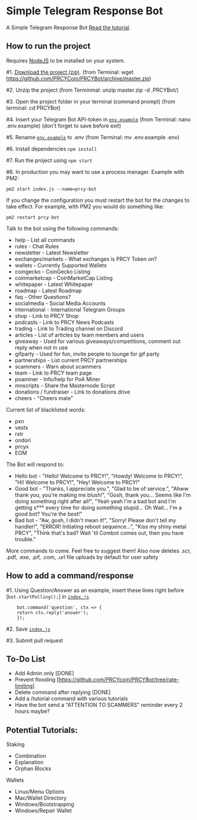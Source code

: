 # Simple Telegram Response Bot
A Simple Telegram Response Bot
[Read the tutorial](https://thedevs.network/blog/build-a-simple-telegram-bot-with-node-js).

## How to run the project
Requires [NodeJS](https://nodejs.org) to be installed on your system.  

#1. [Download the project (zip)](https://github.com/PRCYCoin/PRCYBot/archive/master.zip).
(from Terminal: wget https://github.com/PRCYCoin/PRCYBot/archive/master.zip)  

#2. Unzip the project (from Terminmal: unzip master.zip -d .PRCYBot/)

#3. Open the project folder in your terminal (command prompt) (from terminal: cd PRCYBot)

#4. Insert your Telegram Bot API-token in [`env.example`](https://github.com/PRCYCoin/PRCYBot/blob/master/env.example#L2)
(from Terminal: nano .env.example) (don't forget to save before exit)  

#5. Rename [`env.example`](https://github.com/PRCYCoin/PRCYBot/blob/master/env.example) to .env
(from Terminal: mv .env.example .env)  

#6. Install dependencies `npm install`

#7. Run the project using `npm start`

#8. In production you may want to use a process manager. Example with PM2:

```
pm2 start index.js --name=prcy-bot
```

If you change the configuration you must restart the bot for the changes to take effect. For example, with PM2 you would do something like:

```
pm2 restart prcy-bot
```

Talk to the bot using the following commands:

- help - List all commands
- rules - Chat Rules
- newsletter - Latest Newsletter
- exchanges/markets - What exchanges is PRCY Token on?
- wallets - Currently Supported Wallets
- coingecko - CoinGecko Listing
- coinmarketcap - CoinMarketCap Listing
- whitepaper - Latest Whitepaper
- roadmap - Latest Roadmap
- faq - Other Questions?
- socialmedia - Social Media Accounts
- international - International Telegram Groups
- shop - Link to PRCY Shop
- podcasts - Link to PRCY News Podcasts
- trading - Link to Trading channel on Discord
- articles - List of articles by team members and users
- giveaway - Used for various giveaways/competitions, comment out reply when not in use
- gifparty - Used for fun, invite people to lounge for gif party
- partnerships - List current PRCY partnerships
- scammers - Warn about scammers
- team - Link to PRCY team page
- poaminer - Info/help for PoA Miner
- mnscripts - Share the Masternode Script
- donations / fundraiser - Link to donations drive
- cheers - "Cheers mate"

Current list of blacklisted words:
- pxn
- vestx
- rstr
- ondori
- prcyx
- EOM

The Bot will respond to:

- Hello bot - "Hello! Welcome to PRCY!", "Howdy! Welcome to PRCY!", "Hi! Welcome to PRCY!", "Hey! Welcome to PRCY!"
- Good bot - "Thanks, I appreciate you.", "Glad to be of service.", "Ahww thank you, you're making me blush!", "Gosh, thank you... Seems like I'm doing something right after all!", "Yeah yeah I'm a bad bot and I'm getting s*** every time for doing something stupid... Oh Wait... I'm a good bot? You're the best!"
- Bad bot - "Aw, gosh, I didn't mean it!", "Sorry! Please don't tell my handler!", "ERROR! Initiating reboot sequence...", "Kiss my shiny metal PRCY", "Think that's bad? Wait 'til Combot comes out, then you have trouble."

More commands to come. Feel free to suggest them!
Also now deletes .scr, .pdf, .exe, .pif, .com, .url file uploads by default for user safety

## How to add a command/response

#1. Using Question/Answer as an example, insert these lines right before [`bot.startPolling();`] in [`index.js`](https://github.com/PRCYCoin/PRCYBot/blob/master/index.js)

```
    bot.command('question', ctx => {  
    return ctx.reply('answer');  
    });
```

#2. Save [`index.js`](https://github.com/PRCYCoin/PRCYBot/blob/master/index.js)

#3. Submit pull request

## To-Do List
- Add Admin only [DONE]
- Prevent flooding [https://github.com/PRCYcoin/PRCYBot/tree/rate-limiting]
- Delete command after replying [DONE]
- Add a /tutorial command with various tutorials
- Have the bot send a "ATTENTION TO SCAMMERS" reminder every 2 hours maybe?

## Potential Tutorials:

Staking
- Combination
- Explanation
- Orphan Blocks

Wallets
- Linux/Menu Options
- Mac/Wallet Directory
- Windows/Bootstrapping
- Windows/Repair Wallet
